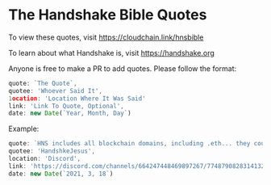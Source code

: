 # The Handshake Bible Quotes

To view these quotes, visit https://cloudchain.link/hnsbible

To learn about what Handshake is, visit https://handshake.org

Anyone is free to make a PR to add quotes. Please follow the format:

```ts
quote: `The Quote`,
quotee: 'Whoever Said It',
1ocation: 'Location Where It Was Said'
link: 'Link To Quote, Optional',
date: new Date(`Year, Month, Day`)
```

Example:

```ts
quote: `HNS includes all blockchain domains, including .eth... they could embrace that reality more fully. To not collaborate in 2021 makes no sense as a community building narrative.`,
quotee: 'HandshkeJesus',
location: 'Discord',
link: 'https://discord.com/channels/664247448469897267/774879082831413259/822114264424513590',
date: new Date(`2021, 3, 18`)
```
